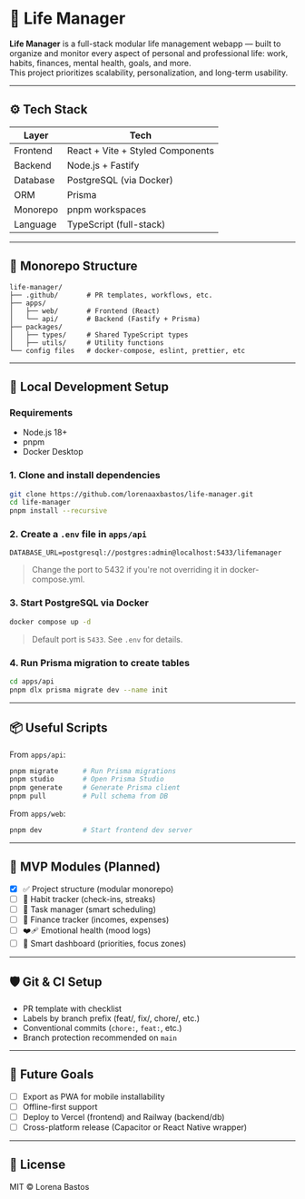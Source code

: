 # 💖 Life Manager

**Life Manager** is a full-stack modular life management webapp — built to organize and monitor every aspect of personal
and professional life: work, habits, finances, mental health, goals, and more.  
This project prioritizes scalability, personalization, and long-term usability.

---

## ⚙️ Tech Stack

| Layer    | Tech                             |
|----------|----------------------------------|
| Frontend | React + Vite + Styled Components |
| Backend  | Node.js + Fastify                |
| Database | PostgreSQL (via Docker)          |
| ORM      | Prisma                           |
| Monorepo | pnpm workspaces                  |
| Language | TypeScript (full-stack)          |

---

## 📁 Monorepo Structure

```
life-manager/
├── .github/       # PR templates, workflows, etc.
├── apps/
│   ├── web/       # Frontend (React)
│   └── api/       # Backend (Fastify + Prisma)
├── packages/
│   ├── types/     # Shared TypeScript types
│   ├── utils/     # Utility functions
└── config files   # docker-compose, eslint, prettier, etc
```

---

## 🐳 Local Development Setup

### Requirements

- Node.js 18+
- pnpm
- Docker Desktop

### 1. Clone and install dependencies

```bash
git clone https://github.com/lorenaaxbastos/life-manager.git
cd life-manager
pnpm install --recursive
```

### 2. Create a `.env` file in `apps/api`

```env
DATABASE_URL=postgresql://postgres:admin@localhost:5433/lifemanager
```

> Change the port to 5432 if you're not overriding it in docker-compose.yml.

### 3. Start PostgreSQL via Docker

```bash
docker compose up -d
```

> Default port is `5433`. See `.env` for details.

### 4. Run Prisma migration to create tables

```bash
cd apps/api
pnpm dlx prisma migrate dev --name init
```

---

## 📦 Useful Scripts

From `apps/api`:

```bash
pnpm migrate      # Run Prisma migrations
pnpm studio       # Open Prisma Studio
pnpm generate     # Generate Prisma client
pnpm pull         # Pull schema from DB
```

From `apps/web`:

```bash
pnpm dev          # Start frontend dev server
```

---

## 🧱 MVP Modules (Planned)

- [x] ✅ Project structure (modular monorepo)
- [ ] 🧠 Habit tracker (check-ins, streaks)
- [ ] 💼 Task manager (smart scheduling)
- [ ] 💸 Finance tracker (incomes, expenses)
- [ ] ❤️‍🩹 Emotional health (mood logs)
- [ ] 🔧 Smart dashboard (priorities, focus zones)

---

## 🛡️ Git & CI Setup

- PR template with checklist
- Labels by branch prefix (feat/, fix/, chore/, etc.)
- Conventional commits (`chore:`, `feat:`, etc.)
- Branch protection recommended on `main`

---

## 🚀 Future Goals

- [ ] Export as PWA for mobile installability
- [ ] Offline-first support
- [ ] Deploy to Vercel (frontend) and Railway (backend/db)
- [ ] Cross-platform release (Capacitor or React Native wrapper)

---

## 📄 License

MIT © Lorena Bastos
